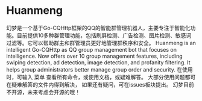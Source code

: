 # Huanmeng
幻梦是一个基于Go-CQHttp框架的QQ的智能群管理机器人，主要专注于智能化功能。目前提供10多种群管理功能，包括刷屏检测、广告检测、图片检测、敏感词过滤等。它可以帮助群主和群管理员更好地管理群秩序和安全。
Huanmeng is an intelligent Go-CQHttp as QQ group management bot that focuses on intelligence. Now offers over 10 group management features, including swiping detection, ad detection, image detection, and profanity filtering. It helps group administrators better manage group order and security.
在使用时，可输入 菜单 查看所有命令，或使用文档，或疑难解答。
大部分使用问题都可在疑难解答的文件内得到解决，
如果还有疑问，可在issues板块提出。
幻梦目前不开源，未来考虑会开源的哦！
